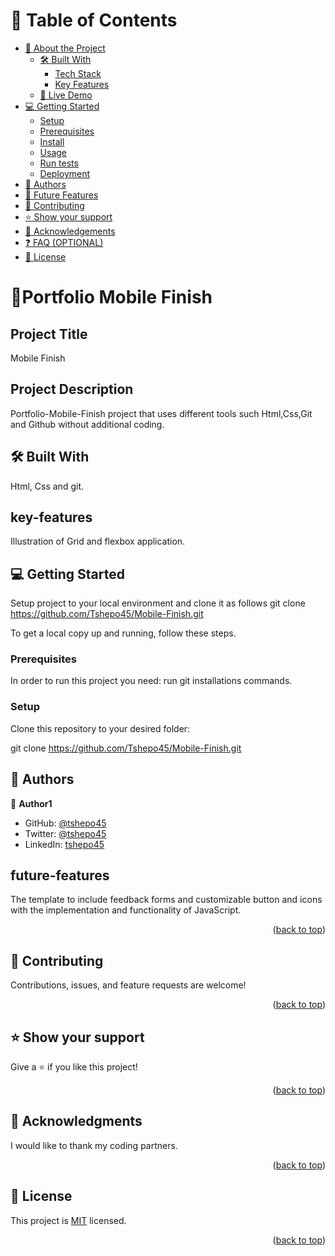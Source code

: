 <a name="readme-top"></a>
# 📗 Table of Contents

- [📖 About the Project](#about-project)
  - [🛠 Built With](#built-with)
    - [Tech Stack](#tech-stack)
    - [Key Features](#key-features)
  - [🚀 Live Demo](#live-demo)
- [💻 Getting Started](#getting-started)
  - [Setup](#setup)
  - [Prerequisites](#prerequisites)
  - [Install](#install)
  - [Usage](#usage)
  - [Run tests](#run-tests)
  - [Deployment](#triangular_flag_on_post-deployment)
- [👥 Authors](#authors)
- [🔭 Future Features](#future-features)
- [🤝 Contributing](#contributing)
- [⭐️ Show your support](#support)
- [🙏 Acknowledgements](#acknowledgements)
- [❓ FAQ (OPTIONAL)](#faq)
- [📝 License](#license)

# 📖<a name="Portfolio Mobile Finish">Portfolio Mobile Finish</a>

## Project Title
 Mobile Finish

## Project Description
 Portfolio-Mobile-Finish project that uses different tools such Html,Css,Git and Github without additional coding.

## 🛠 Built With 
Html, Css and git. 

## key-features
 Illustration of Grid and flexbox application.

## 💻 Getting Started 
Setup project to your local environment and clone it as follows git clone
https://github.com/Tshepo45/Mobile-Finish.git


To get a local copy up and running, follow these steps.

### Prerequisites

In order to run this project you need:
run git installations commands.

### Setup

Clone this repository to your desired folder:

git clone https://github.com/Tshepo45/Mobile-Finish.git

## 👥 Authors <a name="tshepo45"></a>

👤 **Author1**

- GitHub: [@tshepo45](https://github.com/githubhandle)
- Twitter: [@tshepo45](https://twitter.com/twitterhandle)
- LinkedIn: [tshepo45](https://linkedin.com/in/linkedinhandle)

## future-features
The template to include feedback forms and customizable button and icons with the implementation and functionality of JavaScript.


<p align="right">(<a href="#readme-top">back to top</a>)</p>

## 🤝 Contributing <a name="coding partners"></a>

Contributions, issues, and feature requests are welcome!

<p align="right">(<a href="#readme-top">back to top</a>)</p>



## ⭐️ Show your support <a name="support"></a>

Give a ⭐️ if you like this project!

<p align="right">(<a href="#readme-top">back to top</a>)</p>


## 🙏 Acknowledgments <a name="acknowledgements"></a>

I would like to thank my coding partners.

<p align="right">(<a href="#readme-top">back to top</a>)</p>

## 📝 License <a name="MIT"></a>

This project is [MIT](/MIT.md) licensed.

<p align="right">(<a href="#readme-top">back to top</a>)</p>
